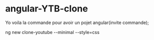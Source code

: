 # angular-YTB-clone

Yo voila la commande pour avoir un pojet angular(invite commande);

ng new clone-youtube --minimal --style=css

